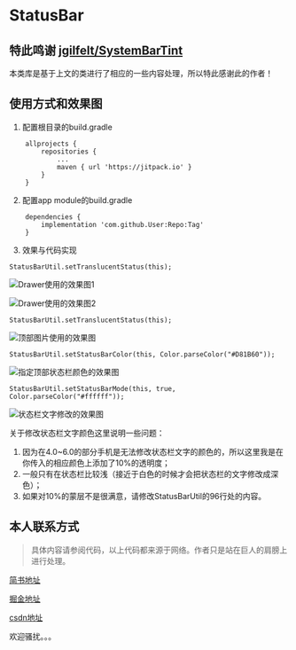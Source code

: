 # StatusBar

## 特此鸣谢	[jgilfelt/SystemBarTint](https://github.com/jgilfelt/SystemBarTint)

本类库是基于上文的类进行了相应的一些内容处理，所以特此感谢此的作者！

## 使用方式和效果图

1. 配置根目录的build.gradle
```
	allprojects {
		repositories {
			...
			maven { url 'https://jitpack.io' }
		}
	}
```

2. 配置app module的build.gradle
```
	dependencies {
		implementation 'com.github.User:Repo:Tag'
	}
```

3. 效果与代码实现

```
StatusBarUtil.setTranslucentStatus(this);
```
![Drawer使用的效果图1](https://github.com/AngleLong/StatusBar/blob/master/images/device-2018-12-01-172227.png)

![Drawer使用的效果图2](https://github.com/AngleLong/StatusBar/blob/master/images/device-2018-12-01-172257.png)


```
StatusBarUtil.setTranslucentStatus(this);
```

![顶部图片使用的效果图](https://github.com/AngleLong/StatusBar/blob/master/images/device-2018-12-01-172314.png)

```
StatusBarUtil.setStatusBarColor(this, Color.parseColor("#D81B60"));
```

![指定顶部状态栏颜色的效果图](https://github.com/AngleLong/StatusBar/blob/master/images/device-2018-12-01-172337.png)


```
StatusBarUtil.setStatusBarMode(this, true, Color.parseColor("#ffffff"));
```

![状态栏文字修改的效果图](https://github.com/AngleLong/StatusBar/blob/master/images/device-2018-12-01-172358.png)

关于修改状态栏文字颜色这里说明一些问题：
1. 因为在4.0~6.0的部分手机是无法修改状态栏文字的颜色的，所以这里我是在你传入的相应颜色上添加了10%的透明度；
2. 一般只有在状态栏比较浅（接近于白色的时候才会把状态栏的文字修改成深色）；
3. 如果对10%的蒙层不是很满意，请修改StatusBarUtil的96行处的内容。

## 本人联系方式
> 具体内容请参阅代码，以上代码都来源于网络。作者只是站在巨人的肩膀上进行处理。

[简书地址](https://www.jianshu.com/u/4a99c9554afc)

[掘金地址](https://juejin.im/user/5ad0c6a45188257ddb100ae6)

[csdn地址](https://blog.csdn.net/qq_15538877)

欢迎骚扰。。。